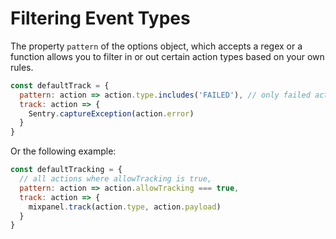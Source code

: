 # Filtering Event Types

The property `pattern` of the options object, which accepts a regex or a function allows you to filter in or out certain action types based on your own rules.

```js
const defaultTrack = {
  pattern: action => action.type.includes('FAILED'), // only failed actions
  track: action => {
    Sentry.captureException(action.error)
  }
}
```

Or the following example:

```js
const defaultTracking = {
  // all actions where allowTracking is true,
  pattern: action => action.allowTracking === true,
  track: action => {
    mixpanel.track(action.type, action.payload)
  }
}
```
